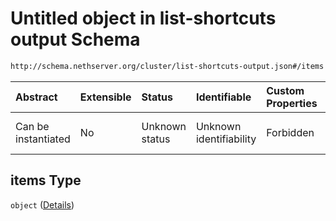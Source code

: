 # Untitled object in list-shortcuts output Schema

```txt
http://schema.nethserver.org/cluster/list-shortcuts-output.json#/items
```



| Abstract            | Extensible | Status         | Identifiable            | Custom Properties | Additional Properties | Access Restrictions | Defined In                                                                                |
| :------------------ | :--------- | :------------- | :---------------------- | :---------------- | :-------------------- | :------------------ | :---------------------------------------------------------------------------------------- |
| Can be instantiated | No         | Unknown status | Unknown identifiability | Forbidden         | Allowed               | none                | [list-shortcuts-output.json\*](cluster/list-shortcuts-output.json "open original schema") |

## items Type

`object` ([Details](list-shortcuts-output-items.md))
